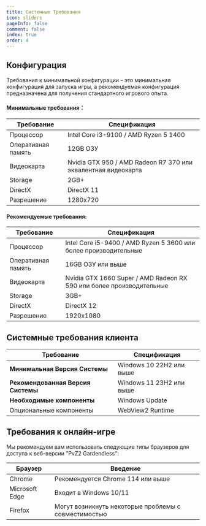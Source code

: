 ```yaml
---
title: Системные Требования
icon: sliders
pageInfo: false
comment: false
index: true
order: 4
---
```


## Конфигурация

Требования к минимальной конфигурации - это минимальная конфигурация для запуска игры, а рекомендуемая конфигурация предназначена для получения стандартного игрового опыта.

#### Минимальные требования：

| Требование         | Спецификация                                                  |
| ------------------ | ------------------------------------------------------------- |
| Процессор          | Intel Core i3-9100 / AMD Ryzen 5 1400                         |
| Оперативная память | 12GB ОЗУ                                                      |
| Видеокарта         | Nvidia GTX 950 / AMD Radeon R7 370 или эквалентная видеокарта |
| Storage            | 2GB+                                                          |
| DirectX            | DirectX 11                                                    |
| Разрешение         | 1280x720                                                      |

#### Рекомендуемые требования:

| Требование         | Спецификация                                                         |
| ------------------ | -------------------------------------------------------------------- |
| Процессор          | Intel Core i5-9400 / AMD Ryzen 5 3600 или более производительные     |
| Оперативная память | 16GB ОЗУ или выше                                                    |
| Видеокарта         | Nvidia GTX 1660 Super / AMD Radeon RX 590 или более производительные |
| Storage            | 3GB+                                                                 |
| DirectX            | DirectX 12                                                           |
| Разрешение         | 1920x1080                                                            |

## Системные требования клиента

| Требование                         | Спецификация             |
| ---------------------------------- | ------------------------ |
| **Минимальная Версия Системы**     | Windows 10 22H2 или выше |
| **Рекомендованная Версия Системы** | Windows 11 23H2 или выше |
| **Необходимые компоненты**         | Windows Update           |
| Опциональные компоненты            | WebView2 Runtime         |

## Требования к онлайн-игре

Мы рекомендуем вам использовать следующие типы браузеров для доступа к веб-версии "PvZ2 Gardendless":

| Браузер        | Введение                                             |
| -------------- | ---------------------------------------------------- |
| Chrome         | Рекомендуется Chrome 114 или выше                    |
| Microsoft Edge | Входит в Windows 10/11                               |
| Firefox        | Могут возникнуть некоторые проблемы с совместимостью |
